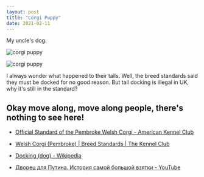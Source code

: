 ```yaml
---
layout: post
title: "Corgi Puppy"
date: 2021-02-11
---
```


My uncle's dog.

![corgi puppy](https://upload.wikimedia.org/wikipedia/commons/3/3a/Cogi_puppy.jpg)

![corgi puppy](https://upload.wikimedia.org/wikipedia/commons/2/20/Corgi_puppy.jpg)

I always wonder what happened to their tails. Well, the breed standards said they must be docked for no good reason. But tail docking is illegal in UK, why it's still in the standard?

## Okay move along, move along people, there's nothing to see here!

- [Official Standard of the Pembroke Welsh Corgi - American Kennel Club](https://images.akc.org/pdf/breeds/standards/PembrokeWelshCorgi.pdf)

- [Welsh Corgi (Pembroke) \| Breed Standards \| The Kennel Club](https://www.thekennelclub.org.uk/breed-standards/pastoral/welsh-corgi-pembroke)

- [Docking (dog) - Wikipedia](https://en.wikipedia.org/wiki/Docking_(dog))

- [Дворец для Путина. История самой большой взятки - YouTube](https://www.youtube.com/watch?v=ipAnwilMncI)
